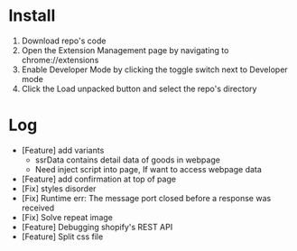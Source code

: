 # Install

1. Download repo's code
2. Open the Extension Management page by navigating to chrome://extensions
3. Enable Developer Mode by clicking the toggle switch next to Developer mode
4. Click the Load unpacked button and select the repo's directory

# Log

- [Feature] add variants
  - ssrData contains detail data of goods in webpage
  - Need inject script into page, If want to access webpage data
- [Feature] add confirmation at top of page
- [Fix] styles disorder
- [Fix] Runtime err: The message port closed before a response was received
- [Fix] Solve repeat image
- [Feature] Debugging shopify's REST API
- [Feature] Split css file

